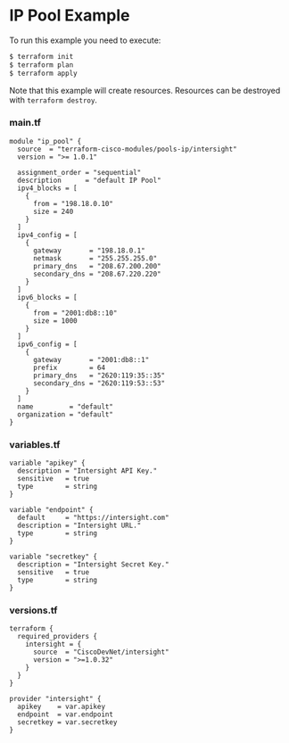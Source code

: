 <!-- BEGIN_TF_DOCS -->
# IP Pool Example

To run this example you need to execute:

```bash
$ terraform init
$ terraform plan
$ terraform apply
```

Note that this example will create resources. Resources can be destroyed with `terraform destroy`.

### main.tf
```hcl
module "ip_pool" {
  source  = "terraform-cisco-modules/pools-ip/intersight"
  version = ">= 1.0.1"

  assignment_order = "sequential"
  description      = "default IP Pool"
  ipv4_blocks = [
    {
      from = "198.18.0.10"
      size = 240
    }
  ]
  ipv4_config = [
    {
      gateway       = "198.18.0.1"
      netmask       = "255.255.255.0"
      primary_dns   = "208.67.200.200"
      secondary_dns = "208.67.220.220"
    }
  ]
  ipv6_blocks = [
    {
      from = "2001:db8::10"
      size = 1000
    }
  ]
  ipv6_config = [
    {
      gateway       = "2001:db8::1"
      prefix        = 64
      primary_dns   = "2620:119:35::35"
      secondary_dns = "2620:119:53::53"
    }
  ]
  name         = "default"
  organization = "default"
}

```

### variables.tf
```hcl
variable "apikey" {
  description = "Intersight API Key."
  sensitive   = true
  type        = string
}

variable "endpoint" {
  default     = "https://intersight.com"
  description = "Intersight URL."
  type        = string
}

variable "secretkey" {
  description = "Intersight Secret Key."
  sensitive   = true
  type        = string
}
```

### versions.tf
```hcl
terraform {
  required_providers {
    intersight = {
      source  = "CiscoDevNet/intersight"
      version = ">=1.0.32"
    }
  }
}

provider "intersight" {
  apikey    = var.apikey
  endpoint  = var.endpoint
  secretkey = var.secretkey
}
```
<!-- END_TF_DOCS -->